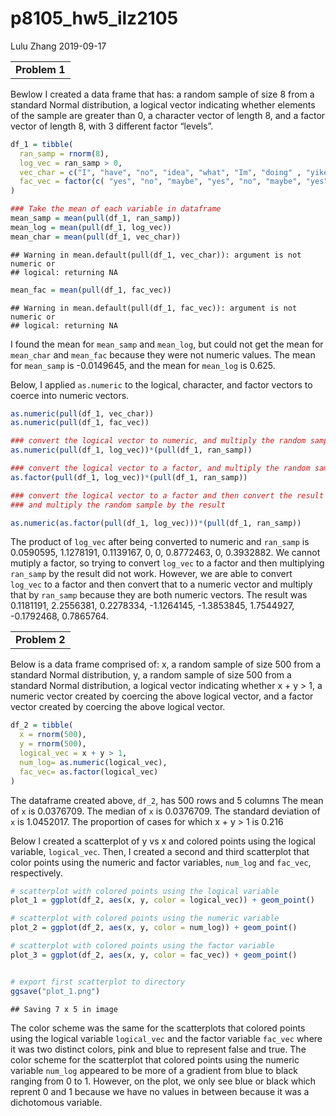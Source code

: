 p8105\_hw5\_ilz2105
================
Lulu Zhang
2019-09-17

|               |
| ------------- |
| **Problem 1** |

Bewlow I created a data frame that has: a random sample of size 8 from a
standard Normal distribution, a logical vector indicating whether
elements of the sample are greater than 0, a character vector of length
8, and a factor vector of length 8, with 3 different factor “levels”.

``` r
df_1 = tibble(
  ran_samp = rnorm(8),
  log_vec = ran_samp > 0,
  vec_char = c("I", "have", "no", "idea", "what", "Im", "doing" , "yikes"),
  fac_vec = factor(c( "yes", "no", "maybe", "yes", "no", "maybe", "yes", "no"))
)

### Take the mean of each variable in dataframe
mean_samp = mean(pull(df_1, ran_samp))
mean_log = mean(pull(df_1, log_vec))
mean_char = mean(pull(df_1, vec_char))
```

    ## Warning in mean.default(pull(df_1, vec_char)): argument is not numeric or
    ## logical: returning NA

``` r
mean_fac = mean(pull(df_1, fac_vec))
```

    ## Warning in mean.default(pull(df_1, fac_vec)): argument is not numeric or
    ## logical: returning NA

I found the mean for `mean_samp` and `mean_log`, but could not get the
mean for `mean_char` and `mean_fac` because they were not numeric
values. The mean for `mean_samp` is -0.0149645, and the mean for
`mean_log` is 0.625.

Below, I applied `as.numeric` to the logical, character, and factor
vectors to coerce into numeric vectors.

``` r
as.numeric(pull(df_1, vec_char))
as.numeric(pull(df_1, fac_vec))

### convert the logical vector to numeric, and multiply the random sample by the result
as.numeric(pull(df_1, log_vec))*(pull(df_1, ran_samp))

### convert the logical vector to a factor, and multiply the random sample by the result
as.factor(pull(df_1, log_vec))*(pull(df_1, ran_samp))

### convert the logical vector to a factor and then convert the result to numeric, 
### and multiply the random sample by the result

as.numeric(as.factor(pull(df_1, log_vec)))*(pull(df_1, ran_samp))
```

The product of `log_vec` after being converted to numeric and `ran_samp`
is 0.0590595, 1.1278191, 0.1139167, 0, 0, 0.8772463, 0, 0.3932882. We
cannot mutiply a factor, so trying to convert `log_vec` to a factor and
then multiplying `ran_samp` by the result did not work. However, we are
able to convert `log_vec` to a factor and then convert that to a numeric
vector and multiply that by `ran_samp` because they are both numeric
vectors. The result was 0.1181191, 2.2556381, 0.2278334, -1.1264145,
-1.3853845, 1.7544927, -0.1792468, 0.7865764.

|               |
| ------------- |
| **Problem 2** |

Below is a data frame comprised of: x, a random sample of size 500 from
a standard Normal distribution, y, a random sample of size 500 from a
standard Normal distribution, a logical vector indicating whether x + y
\> 1, a numeric vector created by coercing the above logical vector, and
a factor vector created by coercing the above logical vector.

``` r
df_2 = tibble(
  x = rnorm(500),
  y = rnorm(500),
  logical_vec = x + y > 1,
  num_log= as.numeric(logical_vec),
  fac_vec= as.factor(logical_vec)
)
```

The dataframe created above, `df_2`, has 500 rows and 5 columns The mean
of `x` is 0.0376709. The median of `x` is 0.0376709. The standard
deviation of `x` is 1.0452017. The proportion of cases for which x + y
\> 1 is 0.216

Below I created a scatterplot of y vs x and colored points using the
logical variable, `logical_vec`. Then, I created a second and third
scatterplot that color points using the numeric and factor variables,
`num_log` and `fac_vec`, respectively.

``` r
# scatterplot with colored points using the logical variable
plot_1 = ggplot(df_2, aes(x, y, color = logical_vec)) + geom_point()

# scatterplot with colored points using the numeric variable
plot_2 = ggplot(df_2, aes(x, y, color = num_log)) + geom_point()

# scatterplot with colored points using the factor variable
plot_3 = ggplot(df_2, aes(x, y, color = fac_vec)) + geom_point()


# export first scatterplot to directory
ggsave("plot_1.png")
```

    ## Saving 7 x 5 in image

The color scheme was the same for the scatterplots that colored points
using the logical variable `logical_vec` and the factor variable
`fac_vec` where it was two distinct colors, pink and blue to represent
false and true. The color scheme for the scatterplot that colored points
using the numeric variable `num_log` appeared to be more of a gradient
from blue to black ranging from 0 to 1. However, on the plot, we only
see blue or black which reprent 0 and 1 because we have no values in
between because it was a dichotomous variable.
